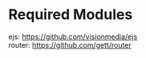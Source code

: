 Required Modules
================
ejs: https://github.com/visionmedia/ejs  
router: https://github.com/gett/router